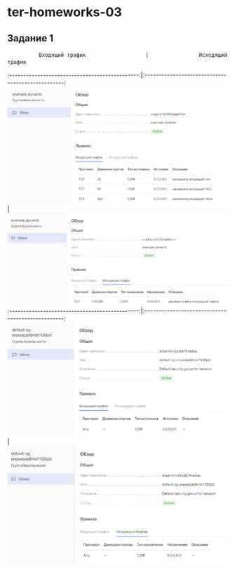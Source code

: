 # ter-homeworks-03

## Задание 1

              Входящий трафик                   |                Исходящий трафик
:----------------------------------------------:|:-------------------------------------------------:
![Security Group 1](./pictures/1_SG_1_in.png)   |  ![Security Group 1](./pictures/1_SG_1_out.png)
:----------------------------------------------:|:-------------------------------------------------:
![Security Group 2](./pictures/1_SG_2_in.png)   |  ![Security Group 2](./pictures/1_SG_2_out.png)

